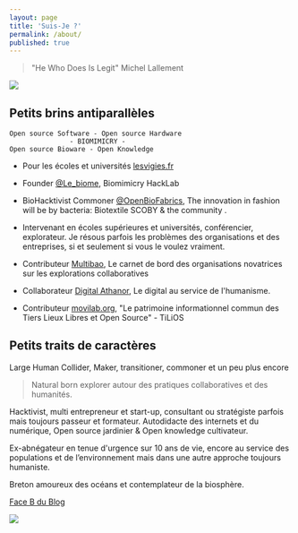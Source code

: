 ```yaml
---
layout: page
title: 'Suis-Je ?'
permalink: /about/
published: true
---
```


> "He Who Does Is Legit" Michel Lallement

![](https://framapic.org/di6gDckVSBes/ShkxHGZxabZ1.jpg)

## Petits brins antiparallèles

```
Open source Software - Open source Hardware 
               - BIOMIMICRY -
Open source Bioware - Open Knowledge
```
* Pour les écoles et universités [lesvigies.fr](http://lesvigies.fr/)

* Founder [@Le_biome](https://lebiome.github.io/), Biomimicry HackLab 

* BioHacktivist Commoner [@OpenBioFabrics](https://openbiofabrics.github.io/), The innovation in fashion will be by bacteria: Biotextile SCOBY & the community .

* Intervenant en écoles supérieures et universités, conférencier, explorateur. Je résous parfois les problèmes des organisations et des entreprises, si et seulement si vous le voulez vraiment.

* Contributeur [Multibao](http://www.multibao.org), Le carnet de bord des organisations novatrices sur les explorations collaboratives

* Collaborateur [Digital Athanor](http://www.digital-athanor.com/), Le digital au service de l'humanisme.

* Contributeur [movilab.org](http://movilab.org/index.php?title=Accueil), "Le patrimoine informationnel commun des Tiers Lieux Libres et Open Source" - TiLiOS

## Petits traits de caractères 

Large Human Collider, Maker, transitioner, commoner et un peu plus encore

> Natural born explorer autour des pratiques collaboratives et des humanités.

Hacktivist, multi entrepreneur et start-up, consultant ou stratégiste parfois mais toujours passeur et formateur.
Autodidacte des internets et du numérique, Open source jardinier & Open knowledge cultivateur.

Ex-abnégateur en tenue d'urgence sur 10 ans de vie, encore au service des populations et de l’environnement mais dans une autre approche toujours humaniste. 

Breton amoureux des océans et contemplateur de la biosphère.


[Face B du Blog](https://xavcc.github.io/epistole/)

![](https://framapic.org/KCaAxT5561eD/0vuX3wzX6UiL)
